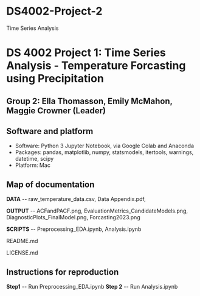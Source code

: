 # DS4002-Project-2
Time Series Analysis
# DS 4002 Project 1: Time Series Analysis - Temperature Forcasting using Precipitation
## Group 2: Ella Thomasson, Emily McMahon, Maggie Crowner (Leader)

## Software and platform 
- Software: Python 3 Jupyter Notebook, via Google Colab and Anaconda
- Packages: pandas, matplotlib, numpy, statsmodels, itertools, warnings, datetime, scipy
- Platform: Mac

## Map of documentation
**DATA** -- raw_temperature_data.csv, Data Appendix.pdf, 

**OUTPUT** -- ACFandPACF.png, EvaluationMetrics_CandidateModels.png, DiagnosticPlots_FinalModel.png, Forcasting2023.png

**SCRIPTS** -- Preprocessing_EDA.ipynb, Analysis.ipynb

README.md

LICENSE.md

## Instructions for reproduction
**Step1** -- Run Preprocessing_EDA.ipynb
**Step 2** -- Run Analysis.ipynb
